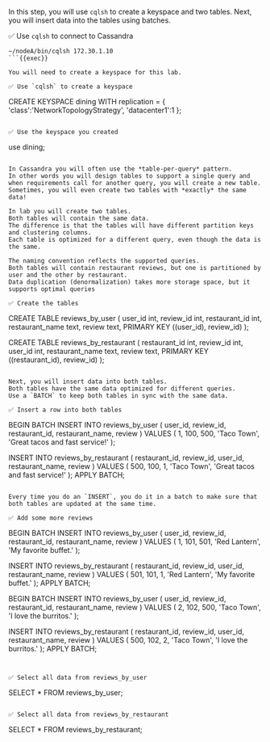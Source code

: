 In this step, you will use `cqlsh` to create a keyspace and two tables.
Next, you will insert data into the tables using batches.

✅ Use `cqlsh` to connect to Cassandra
```
~/nodeA/bin/cqlsh 172.30.1.10
```{{exec}}

You will need to create a keyspace for this lab.

✅ Use `cqlsh` to create a keyspace
```
CREATE KEYSPACE dining WITH replication = {
  'class':'NetworkTopologyStrategy',
  'datacenter1':1
};
```{{exec}}

✅ Use the keyspace you created
```
use dining;
```{{exec}}

In Cassandra you will often use the *table-per-query* pattern.
In other words you will design tables to support a single query and when requirements call for another query, you will create a new table.
Sometimes, you will even create two tables with *exactly* the same data!

In lab you will create two tables.
Both tables will contain the same data.
The difference is that the tables will have different partition keys and clustering columns.
Each table is optimized for a different query, even though the data is the same.

The naming convention reflects the supported queries.
Both tables will contain restaurant reviews, but one is partitioned by user and the other by restaurant.
Data duplication (denormalization) takes more storage space, but it supports optimal queries

✅ Create the tables
```
CREATE TABLE reviews_by_user (
  user_id int,
  review_id int,
  restaurant_id int,
  restaurant_name text,
  review text,
  PRIMARY KEY ((user_id), review_id)
);

CREATE TABLE reviews_by_restaurant (
 restaurant_id int,
 review_id int,
 user_id int,
 restaurant_name text,
 review text,
 PRIMARY KEY ((restaurant_id), review_id)
);
```{{exec}}

Next, you will insert data into both tables.
Both tables have the same data optimized for different queries.
Use a `BATCH` to keep both tables in sync with the same data.

✅ Insert a row into both tables
```
BEGIN BATCH
  INSERT INTO reviews_by_user (
    user_id, review_id, restaurant_id, restaurant_name, review
  ) VALUES (
    1, 100, 500, 'Taco Town', 'Great tacos and fast service!'
  );

  INSERT INTO reviews_by_restaurant (
    restaurant_id, review_id, user_id, restaurant_name, review
  ) VALUES (
    500, 100, 1, 'Taco Town', 'Great tacos and fast service!'
  );
APPLY BATCH;
```{{exec}}

Every time you do an `INSERT`, you do it in a batch to make sure that both tables are updated at the same time.

✅ Add some more reviews
```
BEGIN BATCH
  INSERT INTO reviews_by_user (
    user_id, review_id, restaurant_id, restaurant_name, review
  ) VALUES (
    1, 101, 501, 'Red Lantern', 'My favorite buffet.'
  );

  INSERT INTO reviews_by_restaurant (
    restaurant_id, review_id, user_id, restaurant_name, review
  ) VALUES (
    501, 101, 1, 'Red Lantern', 'My favorite buffet.'
  );
APPLY BATCH;

BEGIN BATCH
  INSERT INTO reviews_by_user (
    user_id, review_id, restaurant_id, restaurant_name, review
  ) VALUES (
    2, 102, 500, 'Taco Town', 'I love the burritos.'
  );

  INSERT INTO reviews_by_restaurant (
    restaurant_id, review_id, user_id, restaurant_name, review
  ) VALUES (
    500, 102, 2, 'Taco Town', 'I love the burritos.'
  );
APPLY BATCH;
```{{exec}}


✅ Select all data from reviews_by_user
```
SELECT * FROM reviews_by_user;
```{{exec}}

✅ Select all data from reviews_by_restaurant
```
SELECT * FROM reviews_by_restaurant;
```{{exec}}

